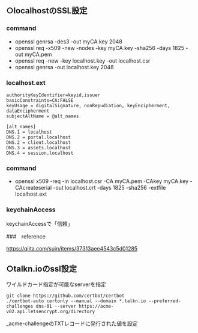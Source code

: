 ## ○localhostのSSL設定

### command

- openssl genrsa -des3 -out myCA.key 2048
- openssl req -x509 -new -nodes -key myCA.key -sha256 -days 1825 -out myCA.pem
- openssl req -new -key localhost.key -out localhost.csr
- openssl genrsa -out localhost.key 2048

### localhost.ext

```
authorityKeyIdentifier=keyid,issuer
basicConstraints=CA:FALSE
keyUsage = digitalSignature, nonRepudiation, keyEncipherment, dataEncipherment
subjectAltName = @alt_names

[alt_names]
DNS.1 = localhost
DNS.2 = portal.localhost
DNS.2 = client.localhost
DNS.3 = assets.localhost
DNS.4 = session.localhost
```

### command 

- openssl x509 -req -in localhost.csr -CA myCA.pem -CAkey myCA.key -CAcreateserial -out localhost.crt -days 1825 -sha256 -extfile localhost.ext

### keychainAccess

keychainAccessで「信頼」

###　reference

https://qiita.com/suin/items/37313aee4543c5d01285

## ○talkn.ioのssl設定

ワイルドカード指定が可能なserverを指定
```
git clone https://github.com/certbot/certbot
./certbot-auto certonly --manual --domain *.talkn.io --preferred-challenges dns-01 --server https://acme-v02.api.letsencrypt.org/directory
```

_acme-challengeのTXTレコードに発行された値を設定
